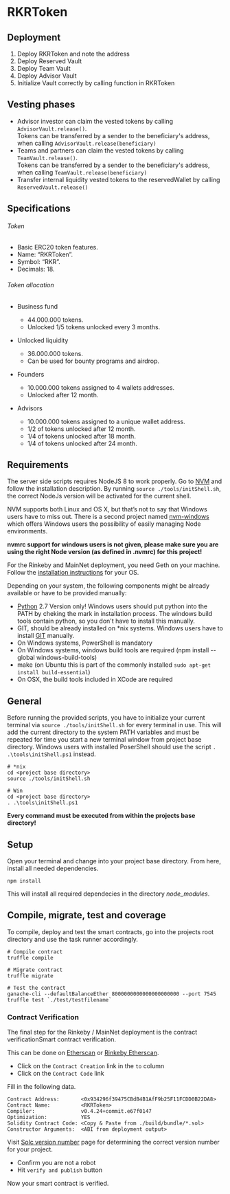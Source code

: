 # RKRToken

## Deployment
1. Deploy RKRToken and note the address
2. Deploy Reserved Vault
3. Deploy Team Vault
4. Deploy Advisor Vault
5. Initialize Vault correctly by calling function in RKRToken


## Vesting phases
* Advisor investor can claim the vested tokens by calling `AdvisorVault.release()`.  
Tokens can be transferred by a sender to the beneficiary's address, when calling `AdvisorVault.release(beneficiary)`
* Teams and partners can claim the vested tokens by calling `TeamVault.release()`.  
Tokens can be transferred by a sender to the beneficiary's address, when calling `TeamVault.release(beneficiary)`
* Transfer internal liquidity vested tokens to the reservedWallet by calling `ReservedVault.release()`

## Specifications
###### Token
* Basic ERC20 token features.
* Name: “RKRToken”.
* Symbol: “RKR”.
* Decimals: 18.

###### Token allocation
* Business fund
    * 44.000.000 tokens.
    * Unlocked 1/5 tokens unlocked every 3 months.
    
* Unlocked liquidity
    * 36.000.000 tokens.
    * Can be used for bounty programs and airdrop.

* Founders
    * 10.000.000 tokens assigned to 4 wallets addresses.
    * Unlocked after 12 month.

* Advisors
    * 10.000.000 tokens assigned to a unique wallet address.
    * 1/2 of tokens unlocked after 12 month.
    * 1/4 of tokens unlocked after 18 month.
    * 1/4 of tokens unlocked after 24 month.



## Requirements
The server side scripts requires NodeJS 8 to work properly.
Go to [NVM](https://github.com/creationix/nvm) and follow the installation description.
By running `source ./tools/initShell.sh`, the correct NodeJs version will be activated for the current shell.

NVM supports both Linux and OS X, but that’s not to say that Windows users have to miss out. There is a second project named [nvm-windows](https://github.com/coreybutler/nvm-windows) which offers Windows users the possibility of easily managing Node environments.

__nvmrc support for windows users is not given, please make sure you are using the right Node version (as defined in .nvmrc) for this project!__

For the Rinkeby and MainNet deployment, you need Geth on your machine.
Follow the [installation instructions](https://github.com/ethereum/go-ethereum/wiki/Building-Ethereum) for your OS.

Depending on your system, the following components might be already available or have to be provided manually:
* [Python](https://www.python.org/downloads/windows/) 2.7 Version only! Windows users should put python into the PATH by cheking the mark in installation process. The windows build tools contain python, so you don't have to install this manually.
* GIT, should be already installed on *nix systems. Windows users have to install [GIT](http://git-scm.com/download/win) manually.
* On Windows systems, PowerShell is mandatory
* On Windows systems, windows build tools are required (npm install --global windows-build-tools)
* make (on Ubuntu this is part of the commonly installed `sudo apt-get install build-essential`)
* On OSX, the build tools included in XCode are required

## General
Before running the provided scripts, you have to initialize your current terminal via `source ./tools/initShell.sh` for every terminal in use. This will add the current directory to the system PATH variables and must be repeated for time you start a new terminal window from project base directory. Windows users with installed PoserShell should use the script `. .\tools\initShell.ps1` instead.
```
# *nix
cd <project base directory>
source ./tools/initShell.sh

# Win
cd <project base directory>
. .\tools\initShell.ps1
```

__Every command must be executed from within the projects base directory!__

## Setup
Open your terminal and change into your project base directory. From here, install all needed dependencies.
```
npm install
```
This will install all required dependecies in the directory _node_modules_.

## Compile, migrate, test and coverage
To compile, deploy and test the smart contracts, go into the projects root directory and use the task runner accordingly.
```
# Compile contract
truffle compile

# Migrate contract
truffle migrate

# Test the contract
ganache-cli --defaultBalanceEther 8000000000000000000000 --port 7545
truffle test `./test/testfilename`
```

### Contract Verification
The final step for the Rinkeby / MainNet deployment is the contract verificationSmart contract verification.

This can be done on [Etherscan](https://etherscan.io/address/<REAL_ADDRESS_HERE>) or [Rinkeby Etherscan](https://rinkeby.etherscan.io/address/<REAL_ADDRESS_HERE>).
- Click on the `Contract Creation` link in the `to` column
- Click on the `Contract Code` link

Fill in the following data.
```
Contract Address:       <0x934296f39475CBdB4B1AfF9b25F11FCDD0B22DA8>
Contract Name:          <RKRToken>
Compiler:               v0.4.24+commit.e67f0147
Optimization:           YES
Solidity Contract Code: <Copy & Paste from ./build/bundle/*.sol>
Constructor Arguments:  <ABI from deployment output>
```
Visit [Solc version number](https://github.com/ethereum/solc-bin/tree/gh-pages/bin) page for determining the correct version number for your project.

- Confirm you are not a robot
- Hit `verify and publish` button

Now your smart contract is verified.
